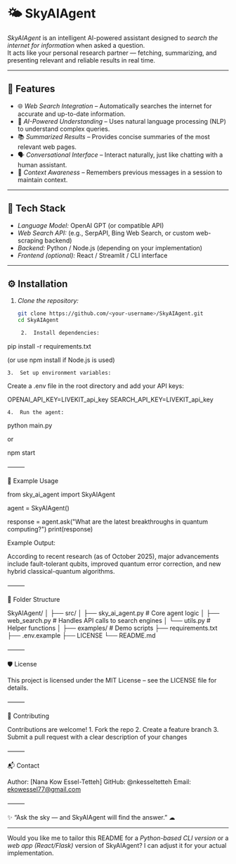 # 🌤 SkyAIAgent

*SkyAIAgent* is an intelligent AI-powered assistant designed to *search the internet for information* when asked a question.  
It acts like your personal research partner — fetching, summarizing, and presenting relevant and reliable results in real time.

---

## 🚀 Features

- 🌐 *Web Search Integration* – Automatically searches the internet for accurate and up-to-date information.  
- 🧠 *AI-Powered Understanding* – Uses natural language processing (NLP) to understand complex queries.  
- 📚 *Summarized Results* – Provides concise summaries of the most relevant web pages.  
- 🗣 *Conversational Interface* – Interact naturally, just like chatting with a human assistant.  
- 🔄 *Context Awareness* – Remembers previous messages in a session to maintain context.  

---

## 🧩 Tech Stack

- *Language Model:* OpenAI GPT (or compatible API)  
- *Web Search API:* (e.g., SerpAPI, Bing Web Search, or custom web-scraping backend)  
- *Backend:* Python / Node.js (depending on your implementation)  
- *Frontend (optional):* React / Streamlit / CLI interface  

---

## ⚙ Installation

1. *Clone the repository:*
   ```bash
   git clone https://github.com/<your-username>/SkyAIAgent.git
   cd SkyAIAgent

	2.	Install dependencies:

pip install -r requirements.txt

(or use npm install if Node.js is used)

	3.	Set up environment variables:
Create a .env file in the root directory and add your API keys:

OPENAI_API_KEY=LIVEKIT_api_key
SEARCH_API_KEY=LIVEKIT_api_key


	4.	Run the agent:

python main.py

or

npm start



⸻

🧠 Example Usage

from sky_ai_agent import SkyAIAgent

agent = SkyAIAgent()

response = agent.ask("What are the latest breakthroughs in quantum computing?")
print(response)

Example Output:

According to recent research (as of October 2025), major advancements include fault-tolerant qubits,
improved quantum error correction, and new hybrid classical-quantum algorithms.


⸻

🧩 Folder Structure

SkyAIAgent/
│
├── src/
│   ├── sky_ai_agent.py      # Core agent logic
│   ├── web_search.py        # Handles API calls to search engines
│   └── utils.py             # Helper functions
│
├── examples/                # Demo scripts
├── requirements.txt
├── .env.example
├── LICENSE
└── README.md


⸻

🛡 License

This project is licensed under the MIT License – see the LICENSE file for details.

⸻

🤝 Contributing

Contributions are welcome!
	1.	Fork the repo
	2.	Create a feature branch
	3.	Submit a pull request with a clear description of your changes

⸻

📬 Contact

Author: [Nana Kow Essel-Tetteh]
GitHub: @nkesseltetteh
Email: ekowessel77@gmail.com

⸻

✨ “Ask the sky — and SkyAIAgent will find the answer.” ☁

---

Would you like me to tailor this README for a *Python-based CLI version* or a *web app (React/Flask)* version of SkyAIAgent? I can adjust it for your actual implementation.
